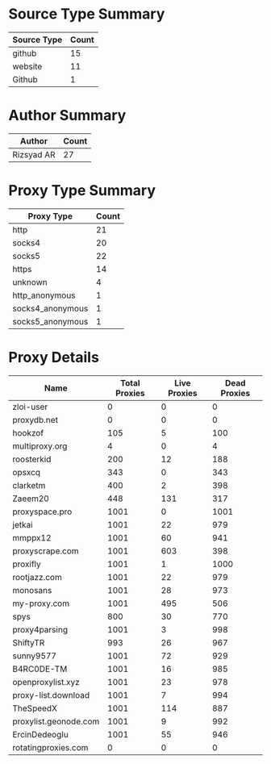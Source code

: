 # Source Type Summary

| Source Type | Count |
|-------------|-------|
| github | 15 |
| website | 11 |
| Github | 1 |


# Author Summary

| Author | Count |
|--------|-------|
| Rizsyad AR | 27 |


# Proxy Type Summary

| Proxy Type | Count |
|------------|-------|
| http | 21 |
| socks4 | 20 |
| socks5 | 22 |
| https | 14 |
| unknown | 4 |
| http_anonymous | 1 |
| socks4_anonymous | 1 |
| socks5_anonymous | 1 |


# Proxy Details

| Name | Total Proxies | Live Proxies | Dead Proxies |
|------|---------------|--------------|---------------|
| zloi-user | 0 | 0 | 0 |
| proxydb.net | 0 | 0 | 0 |
| hookzof | 105 | 5 | 100 |
| multiproxy.org | 4 | 0 | 4 |
| roosterkid | 200 | 12 | 188 |
| opsxcq | 343 | 0 | 343 |
| clarketm | 400 | 2 | 398 |
| Zaeem20 | 448 | 131 | 317 |
| proxyspace.pro | 1001 | 0 | 1001 |
| jetkai | 1001 | 22 | 979 |
| mmppx12 | 1001 | 60 | 941 |
| proxyscrape.com | 1001 | 603 | 398 |
| proxifly | 1001 | 1 | 1000 |
| rootjazz.com | 1001 | 22 | 979 |
| monosans | 1001 | 28 | 973 |
| my-proxy.com | 1001 | 495 | 506 |
| spys | 800 | 30 | 770 |
| proxy4parsing | 1001 | 3 | 998 |
| ShiftyTR | 993 | 26 | 967 |
| sunny9577 | 1001 | 72 | 929 |
| B4RC0DE-TM | 1001 | 16 | 985 |
| openproxylist.xyz | 1001 | 23 | 978 |
| proxy-list.download | 1001 | 7 | 994 |
| TheSpeedX | 1001 | 114 | 887 |
| proxylist.geonode.com | 1001 | 9 | 992 |
| ErcinDedeoglu | 1001 | 55 | 946 |
| rotatingproxies.com | 0 | 0 | 0 |
